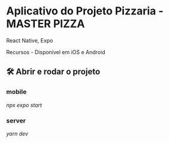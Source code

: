 # Aplicativo do Projeto Pizzaria - MASTER PIZZA
React Native, Expo

Recursos - Disponível em iOS e Android

## 🛠️ Abrir e rodar o projeto
### mobile 
*npx expo start*

### server
*yarn dev*



